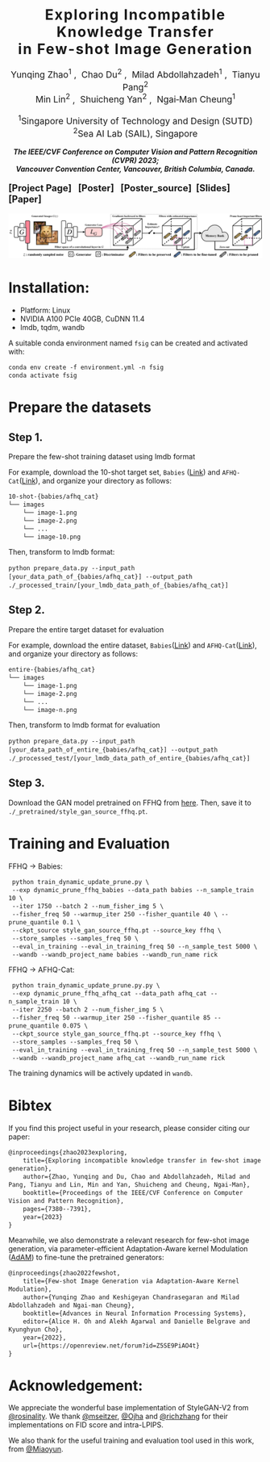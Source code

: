 <h1 align='center' style="text-align:center; font-weight:bold; font-size:2.0em;letter-spacing:2.0px;">
                Exploring Incompatible Knowledge Transfer<br>in Few-shot Image Generation</h1>
<p align='center' style="text-align:center;font-size:1.25em;">
    <a href="https://scholar.google.com/citations?user=kQA0x9UAAAAJ&hl=en" target="_blank" style="text-decoration: none;">Yunqing Zhao<sup>1</sup></a>&nbsp;,&nbsp;
    <a href="https://duchao0726.github.io/" target="_blank" style="text-decoration: none;">Chao Du<sup>2</sup></a>&nbsp;,&nbsp;
    <a href="https://miladabd.github.io/" target="_blank" style="text-decoration: none;">Milad Abdollahzadeh<sup>1</sup></a>&nbsp;,&nbsp;
    <a href="https://p2333.github.io/" target="_blank" style="text-decoration: none;">Tianyu Pang<sup>2</sup></a></br>
    <a href="https://linmin.me/" target="_blank" style="text-decoration: none;">Min Lin<sup>2</sup></a>&nbsp;,&nbsp;
    <a href="https://scholar.google.com/citations?user=DNuiPHwAAAAJ&hl=en" target="_blank" style="text-decoration: none;">Shuicheng Yan<sup>2</sup></a>&nbsp;,&nbsp;
    <a href="https://sites.google.com/site/mancheung0407/" target="_blank" style="text-decoration: none;">Ngai&#8209;Man Cheung<sup>1</sup></a></br>
</p>
<p align='center' style="text-align:center;font-size:1.25em;">
<sup>1</sup>Singapore University of Technology and Design (SUTD)</br>
<sup>2</sup>Sea AI Lab (SAIL), Singapore<br/>
</p>

<p align='center';>
<b>
<em>The IEEE/CVF Conference on Computer Vision and Pattern Recognition (CVPR) 2023;</em> <br>
<em>Vancouver Convention Center, Vancouver, British Columbia, Canada.</em>
</b>
</p>

<p align='left' style="text-align:left;font-size:1.3em;">
<b>
    [<a href="https://yunqing-me.github.io/RICK/" target="_blank" style="text-decoration: none;">Project Page</a>]&nbsp;&nbsp;
    [<a href="https://cvpr2023.thecvf.com/media/PosterPDFs/CVPR%202023/23031.png?t=1685376860.4000738" target="_blank" style="text-decoration: none;">Poster</a>]&nbsp;&nbsp;
    [<a href="https://drive.google.com/file/d/1NkbuID9hy-MkbaEEcrbaPVMVpQSPVi6Y/view?usp=sharing" target="_blank" style="text-decoration: none;">Poster_source</a>]&nbsp;
    [<a href="https://cvpr2023.thecvf.com/media/cvpr-2023/Slides/23031_t6s1F8r.pdf" target="_blank" style="text-decoration: none;">Slides</a>]&nbsp;&nbsp;
    [<a href="https://arxiv.org/abs/2304.07574" target="_blank" style="text-decoration: none;">Paper</a>]
</b>
</p>

![Teaser image](./static/method.jpg)

# Installation:
- Platform: Linux
- NVIDIA A100 PCIe 40GB, CuDNN 11.4
- lmdb, tqdm, wandb

A suitable conda environment named `fsig` can be created and activated with:

```
conda env create -f environment.yml -n fsig
conda activate fsig
```


# Prepare the datasets

## Step 1. 
Prepare the few-shot training dataset using lmdb format

For example, download the 10-shot target set, `Babies` ([Link](https://drive.google.com/file/d/1P8JMLq2Kk61MbEZDgwytqXxfrhG-NqcR/view?usp=sharing)) and `AFHQ-Cat`([Link](https://drive.google.com/file/d/1zgacEE0jiiDxttbK81fk6miY_4Ithhw-/view?usp=sharing)), and organize your directory as follows:

~~~
10-shot-{babies/afhq_cat}
└── images		
    └── image-1.png
    └── image-2.png
    └── ...
    └── image-10.png
~~~

Then, transform to lmdb format:

`python prepare_data.py --input_path [your_data_path_of_{babies/afhq_cat}] --output_path ./_processed_train/[your_lmdb_data_path_of_{babies/afhq_cat}]`

## Step 2. 
Prepare the entire target dataset for evaluation

For example, download the entire dataset, `Babies`([Link](https://drive.google.com/file/d/1xBpBRmPRoVXsWerv_zx4kQ4nDQUOsqu_/view?usp=share_link)) and `AFHQ-Cat`([Link](https://drive.google.com/file/d/1_-cDkzqz3LlotXSYMBXZLterSQe4fR7S/view?usp=share_link)), and organize your directory as follows:

~~~
entire-{babies/afhq_cat}
└── images		
    └── image-1.png
    └── image-2.png
    └── ...
    └── image-n.png
~~~

Then, transform to lmdb format for evaluation

`python prepare_data.py --input_path [your_data_path_of_entire_{babies/afhq_cat}] --output_path ./_processed_test/[your_lmdb_data_path_of_entire_{babies/afhq_cat}]`

## Step 3. 
Download the GAN model pretrained on FFHQ from [here](https://drive.google.com/file/d/1TQ_6x74RPQf03mSjtqUijM4MZEMyn7HI/view). Then, save it to `./_pretrained/style_gan_source_ffhq.pt`.


# Training and Evaluation

FFHQ -> Babies:
```
 python train_dynamic_update_prune.py \
 --exp dynamic_prune_ffhq_babies --data_path babies --n_sample_train 10 \
 --iter 1750 --batch 2 --num_fisher_img 5 \
 --fisher_freq 50 --warmup_iter 250 --fisher_quantile 40 \ --prune_quantile 0.1 \
 --ckpt_source style_gan_source_ffhq.pt --source_key ffhq \
 --store_samples --samples_freq 50 \
 --eval_in_training --eval_in_training_freq 50 --n_sample_test 5000 \
 --wandb --wandb_project_name babies --wandb_run_name rick
```

FFHQ -> AFHQ-Cat:
```
 python train_dynamic_update_prune.py.py \
 --exp dynamic_prune_ffhq_afhq_cat --data_path afhq_cat --n_sample_train 10 \
 --iter 2250 --batch 2 --num_fisher_img 5 \
 --fisher_freq 50 --warmup_iter 250 --fisher_quantile 85 --prune_quantile 0.075 \
 --ckpt_source style_gan_source_ffhq.pt --source_key ffhq \
 --store_samples --samples_freq 50 \
 --eval_in_training --eval_in_training_freq 50 --n_sample_test 5000 \
 --wandb --wandb_project_name afhq_cat --wandb_run_name rick
```
The training dynamics will be actively updated in `wandb`.

# Bibtex
If you find this project useful in your research, please consider citing our paper:

```
@inproceedings{zhao2023exploring,
    title={Exploring incompatible knowledge transfer in few-shot image generation},
    author={Zhao, Yunqing and Du, Chao and Abdollahzadeh, Milad and Pang, Tianyu and Lin, Min and Yan, Shuicheng and Cheung, Ngai-Man},
    booktitle={Proceedings of the IEEE/CVF Conference on Computer Vision and Pattern Recognition},
    pages={7380--7391},
    year={2023}
}
```
Meanwhile, we also demonstrate a relevant research for few-shot image generation, via parameter-efficient Adaptation-Aware kernel Modulation ([AdAM](https://github.com/yunqing-me/AdAM)) to fine-tune the pretrained generators:

```
@inproceedings{zhao2022fewshot,
    title={Few-shot Image Generation via Adaptation-Aware Kernel Modulation},
    author={Yunqing Zhao and Keshigeyan Chandrasegaran and Milad Abdollahzadeh and Ngai-man Cheung},
    booktitle={Advances in Neural Information Processing Systems},
    editor={Alice H. Oh and Alekh Agarwal and Danielle Belgrave and Kyunghyun Cho},
    year={2022},
    url={https://openreview.net/forum?id=Z5SE9PiAO4t}
}
```
# Acknowledgement: 

We appreciate the wonderful base implementation of StyleGAN-V2 from [@rosinality](https://github.com/rosinality). We thank [@mseitzer](https://github.com/mseitzer/pytorch-fid), [@Ojha](https://github.com/utkarshojha/few-shot-gan-adaptation) and [@richzhang](https://github.com/richzhang/PerceptualSimilarity) for their implementations on FID score and intra-LPIPS.

We also thank for the useful training and evaluation tool used in this work, from [@Miaoyun](https://github.com/MiaoyunZhao/GANmemory_LifelongLearning).



